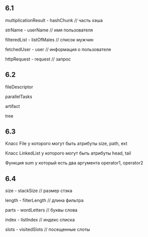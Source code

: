 ## 6.1

multiplicationResult - hashChunk // часть хэша

strName - userName // имя пользователя

filteredList - listOfMales // список мужчин

fetchedUser - user // информация о пользователе

httpRequest - request // запрос

## 6.2

fileDescriptor

parallelTasks

artifact

tree

## 6.3

Класс File у которого могут быть атрибуты size, path, ext

Класс LinkedList у которого могут быть атрибуты head, tail

Функция sum у который есть два аргумента operator1, operator2

## 6.4

size - stackSize // размер стэка

length - filterLength // длина фильтра

parts - wordLetters // буквы слова

index - listIndex // индекс списка

slots - visitedSlots // посещенные слоты